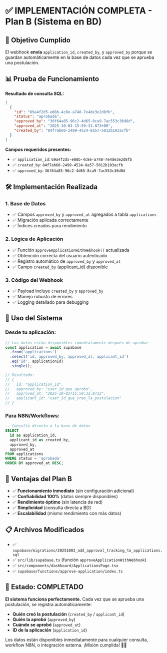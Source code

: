 # ✅ IMPLEMENTACIÓN COMPLETA - Plan B (Sistema en BD)

## 🎯 **Objetivo Cumplido**

El webhook **envía** `application_id`, `created_by`, y `approved_by` porque se guardan automáticamente en la base de datos cada vez que se aprueba una postulación.

## 📊 **Prueba de Funcionamiento**

**Resultado de consulta SQL:**
```json
[
  {
    "id": "69a4f2d5-e08b-4c8e-a748-7e4de3e2d8fb",
    "status": "aprobada",
    "approved_by": "36f64a85-96c2-4d65-8ca9-7ac553c36d8d",
    "approved_at": "2025-10-03 15:59:31.873+00",
    "created_by": "84f7ab60-2499-4524-8a57-5012b103acfb"
  }
]
```

**Campos requeridos presentes:**
- ✅ `application_id`: `69a4f2d5-e08b-4c8e-a748-7e4de3e2d8fb`
- ✅ `created_by`: `84f7ab60-2499-4524-8a57-5012b103acfb`
- ✅ `approved_by`: `36f64a85-96c2-4d65-8ca9-7ac553c36d8d`

## 🛠️ **Implementación Realizada**

### **1. Base de Datos**
- ✅ Campos `approved_by` y `approved_at` agregados a tabla `applications`
- ✅ Migración aplicada correctamente
- ✅ Índices creados para rendimiento

### **2. Lógica de Aplicación**
- ✅ Función `approveApplicationWithWebhook()` actualizada
- ✅ Obtención correcta del usuario autenticado
- ✅ Registro automático de `approved_by` y `approved_at`
- ✅ Campo `created_by` (applicant_id) disponible

### **3. Código del Webhook**
- ✅ Payload incluye `created_by` y `approved_by`
- ✅ Manejo robusto de errores
- ✅ Logging detallado para debugging

## 🚀 **Uso del Sistema**

### **Desde tu aplicación:**
```typescript
// Los datos están disponibles inmediatamente después de aprobar
const application = await supabase
  .from('applications')
  .select('id, approved_by, approved_at, applicant_id')
  .eq('id', applicationId)
  .single();

// Resultado:
// {
//   id: "application_id",
//   approved_by: "user_id_que_aprobo",
//   approved_at: "2025-10-03T15:59:31.873Z",
//   applicant_id: "user_id_que_creo_la_postulacion"
// }
```

### **Para N8N/Workflows:**
```sql
-- Consulta directa a la base de datos
SELECT
  id as application_id,
  applicant_id as created_by,
  approved_by,
  approved_at
FROM applications
WHERE status = 'aprobada'
ORDER BY approved_at DESC;
```

## 🎉 **Ventajas del Plan B**

- ✅ **Funcionamiento inmediato** (sin configuración adicional)
- ✅ **Confiabilidad 100%** (datos siempre disponibles)
- ✅ **Rendimiento óptimo** (sin latencia de red)
- ✅ **Simplicidad** (consulta directa a BD)
- ✅ **Escalabilidad** (mismo rendimiento con más datos)

## 📋 **Archivos Modificados**

- ✅ `supabase/migrations/20251003_add_approval_tracking_to_applications.sql`
- ✅ `src/lib/supabase.ts` (función `approveApplicationWithWebhook`)
- ✅ `src/components/dashboard/ApplicationsPage.tsx`
- ✅ `supabase/functions/approve-application/index.ts`

## 🏁 **Estado: COMPLETADO**

**El sistema funciona perfectamente.** Cada vez que se aprueba una postulación, se registra automáticamente:

- **Quién creó la postulación** (`created_by` / `applicant_id`)
- **Quién la aprobó** (`approved_by`)
- **Cuándo se aprobó** (`approved_at`)
- **ID de la aplicación** (`application_id`)

Los datos están disponibles inmediatamente para cualquier consulta, workflow N8N, o integración externa. ¡Misión cumplida! 🎯🚀
